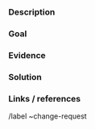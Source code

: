 <!--
⚠️ ⚠️ Please read this! ⚠️ ⚠️

It's not broken, and it's not a new feature: could be a minor or a major improvement that's needed. Maybe there's a need for a layout change. Maybe you know of a way to improve the user experience. As long as it's not a bug or a feature proposal, this is your template.

Before suggesting an improvement, make sure to search for any existing issues that might be about the same topic. You can view the list of open issues here:

https://gitlab.com/foodsharing-dev/foodsharing/issues

Please understand we have very few developers who can work on features, so please don't expect any immediate response.

You are welcome to chat with the developers in slack:

https://slackin.yunity.org/ #foodsharing-dev channel
-->
### Description
<!-- Describe the part of the website that you would like to see improved. A screenshot may be helpful too. You do not need to get into details yet on how this could be improved. -->

### Goal
<!-- What do you want to achieve by changing this part of the website? -->

### Evidence
<!-- If you can provide any specific anecdotes, experiences or maybe even user-task-challenge test results, please include them here -->

### Solution
<!-- How do you propose to achieve the goal? Suggesting a solution is optional. If you have an idea, great! Also be open for other suggestions in the discussion -->

### Links / references
<!-- Here you can add references to related issues, best-practice examples, and links to anything you feel is relevant -->

/label ~change-request
